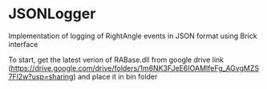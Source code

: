 # JSONLogger
Implementation of logging of RightAngle events in JSON format using Brick interface

To start, get the latest verion of RABase.dll from google drive link (https://drive.google.com/drive/folders/1m6NK3FJeE6IOAMIfeFg_AGvgMZS7Fl2w?usp=sharing) and place it in bin folder
